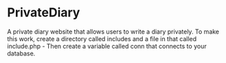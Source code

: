 # PrivateDiary
A private diary website that allows users to write a diary privately.
To make this work, create a directory called includes and a file in that called include.php - Then create a variable called conn that connects to your database.